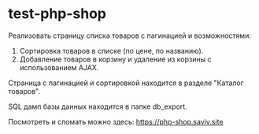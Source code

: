 # test-php-shop


Реализовать страницу списка товаров с пагинацией и возможностями:

1. Сортировка товаров в списке (по цене, по названию).
2. Добавление товаров в корзину и удаление из корзины с использованием AJAX.

Страница с пагинацией и сортировкой находится в разделе "Каталог товаров".

SQL дамп базы данных находится в папке db_export.

Посмотреть и сломать можно здесь: https://php-shop.saviv.site

